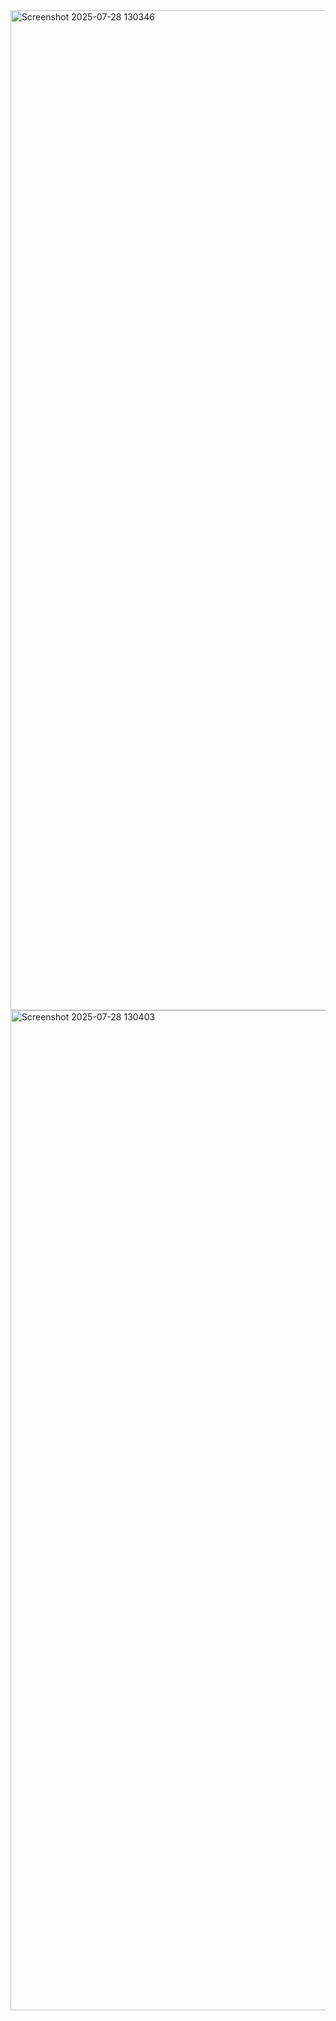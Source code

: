 <img width="2560" height="1600" alt="Screenshot 2025-07-28 130346" src="https://github.com/user-attachments/assets/a5a92966-072f-464d-b4a6-5d175aa09a37" />
<img width="2560" height="1600" alt="Screenshot 2025-07-28 130403" src="https://github.com/user-attachments/assets/2490e343-bf5c-40b7-866e-3d4df20b6a77" />

